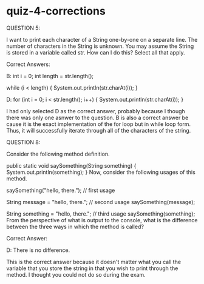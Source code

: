 # quiz-4-corrections

QUESTION 5:

I want to print each character of a String one-by-one on a separate line. The number of characters in the String is unknown. You may assume the String is stored in a variable called str. How can I do this? Select all that apply.

Correct Answers:

B: 
int i = 0;
int length = str.length();

while (i < length) {
    System.out.println(str.charAt(i));
}

D:
for (int i = 0; i < str.length(); i++) {
    System.out.println(str.charAt(i));
}

I had only selected D as the correct answer, probably because I though there was only one asnwer to the question. B is also a correct answer be cause it is the exact implementation of the for loop but in while loop form. Thus, it will successfully iterate through all of the characters of the string.


QUESTION 8:

Consider the following method definition.

public static void saySomething(String something) {
    System.out.println(something);
}
Now, consider the following usages of this method.

saySomething("hello, there.");        // first usage

String message = "hello, there.";     // second usage
saySomething(message);

String something = "hello, there.";   // third usage
saySomething(something);
From the perspective of what is output to the console, what is the difference between the three ways in which the method is called?

Correct Answer:

D:
There is no difference.

This is the correct answer because it doesn't matter what you call the variable that you store the string in that you wish to print through the method. I thought you could not do so during the exam.
